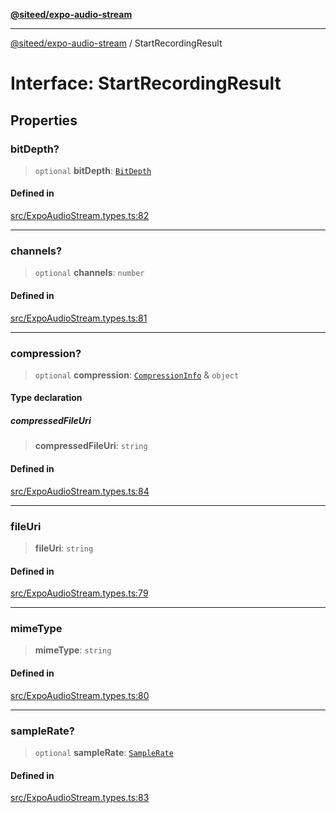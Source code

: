 [**@siteed/expo-audio-stream**](../README.md)

***

[@siteed/expo-audio-stream](../README.md) / StartRecordingResult

# Interface: StartRecordingResult

## Properties

### bitDepth?

> `optional` **bitDepth**: [`BitDepth`](../type-aliases/BitDepth.md)

#### Defined in

[src/ExpoAudioStream.types.ts:82](https://github.com/deeeed/expo-audio-stream/blob/f2e75c7e592b97e8421396014c638f22c616cded/packages/expo-audio-stream/src/ExpoAudioStream.types.ts#L82)

***

### channels?

> `optional` **channels**: `number`

#### Defined in

[src/ExpoAudioStream.types.ts:81](https://github.com/deeeed/expo-audio-stream/blob/f2e75c7e592b97e8421396014c638f22c616cded/packages/expo-audio-stream/src/ExpoAudioStream.types.ts#L81)

***

### compression?

> `optional` **compression**: [`CompressionInfo`](CompressionInfo.md) & `object`

#### Type declaration

##### compressedFileUri

> **compressedFileUri**: `string`

#### Defined in

[src/ExpoAudioStream.types.ts:84](https://github.com/deeeed/expo-audio-stream/blob/f2e75c7e592b97e8421396014c638f22c616cded/packages/expo-audio-stream/src/ExpoAudioStream.types.ts#L84)

***

### fileUri

> **fileUri**: `string`

#### Defined in

[src/ExpoAudioStream.types.ts:79](https://github.com/deeeed/expo-audio-stream/blob/f2e75c7e592b97e8421396014c638f22c616cded/packages/expo-audio-stream/src/ExpoAudioStream.types.ts#L79)

***

### mimeType

> **mimeType**: `string`

#### Defined in

[src/ExpoAudioStream.types.ts:80](https://github.com/deeeed/expo-audio-stream/blob/f2e75c7e592b97e8421396014c638f22c616cded/packages/expo-audio-stream/src/ExpoAudioStream.types.ts#L80)

***

### sampleRate?

> `optional` **sampleRate**: [`SampleRate`](../type-aliases/SampleRate.md)

#### Defined in

[src/ExpoAudioStream.types.ts:83](https://github.com/deeeed/expo-audio-stream/blob/f2e75c7e592b97e8421396014c638f22c616cded/packages/expo-audio-stream/src/ExpoAudioStream.types.ts#L83)
